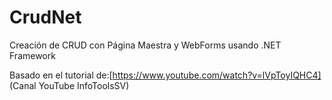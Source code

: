 # CrudNet
Creación de CRUD con Página Maestra y WebForms usando .NET Framework

Basado en el tutorial de:[https://www.youtube.com/watch?v=lVpToyIQHC4] (Canal YouTube InfoToolsSV)

